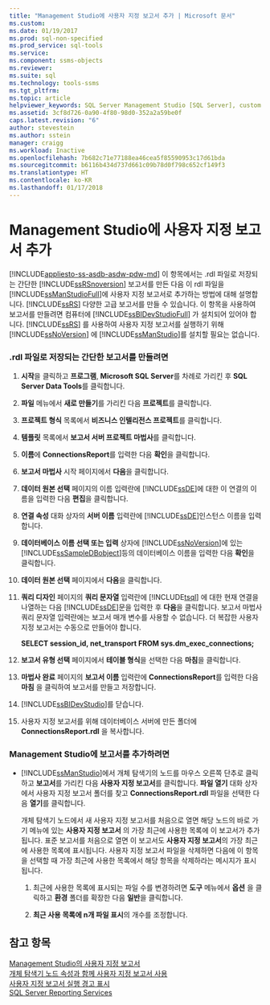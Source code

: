 ```yaml
---
title: "Management Studio에 사용자 지정 보고서 추가 | Microsoft 문서"
ms.custom: 
ms.date: 01/19/2017
ms.prod: sql-non-specified
ms.prod_service: sql-tools
ms.service: 
ms.component: ssms-objects
ms.reviewer: 
ms.suite: sql
ms.technology: tools-ssms
ms.tgt_pltfrm: 
ms.topic: article
helpviewer_keywords: SQL Server Management Studio [SQL Server], custom reports
ms.assetid: 3cf8d726-0a90-4f80-98d0-352a2a59be0f
caps.latest.revision: "6"
author: stevestein
ms.author: sstein
manager: craigg
ms.workload: Inactive
ms.openlocfilehash: 7b682c71e77188ea46cea5f85590953c17d61bda
ms.sourcegitcommit: b6116b434d737d661c09b78d0f798c652cf149f3
ms.translationtype: HT
ms.contentlocale: ko-KR
ms.lasthandoff: 01/17/2018
---
```

# <a name="add-a-custom-report-to-management-studio"></a>Management Studio에 사용자 지정 보고서 추가
[!INCLUDE[appliesto-ss-asdb-asdw-pdw-md](../../includes/appliesto-ss-asdb-asdw-pdw-md.md)] 이 항목에서는 .rdl 파일로 저장되는 간단한 [!INCLUDE[ssRSnoversion](../../includes/ssrsnoversion_md.md)] 보고서를 만든 다음 이 rdl 파일을 [!INCLUDE[ssManStudioFull](../../includes/ssmanstudiofull_md.md)]에 사용자 지정 보고서로 추가하는 방법에 대해 설명합니다. [!INCLUDE[ssRS](../../includes/ssrs_md.md)] 다양한 고급 보고서를 만들 수 있습니다. 이 항목을 사용하여 보고서를 만들려면 컴퓨터에 [!INCLUDE[ssBIDevStudioFull](../../includes/ssbidevstudiofull_md.md)] 가 설치되어 있어야 합니다. [!INCLUDE[ssRS](../../includes/ssrs_md.md)] 를 사용하여 사용자 지정 보고서를 실행하기 위해 [!INCLUDE[ssNoVersion](../../includes/ssnoversion_md.md)] 에 [!INCLUDE[ssManStudio](../../includes/ssmanstudio_md.md)]를 설치할 필요는 없습니다.  
  
 
### <a name="to-create-a-simple-report-saved-as-an-rdl-file"></a>.rdl 파일로 저장되는 간단한 보고서를 만들려면  
  
1.  **시작**을 클릭하고 **프로그램**, **Microsoft SQL Server**를 차례로 가리킨 후 **SQL Server Data Tools**를 클릭합니다.  
  
2.  **파일** 메뉴에서 **새로 만들기**를 가리킨 다음 **프로젝트**를 클릭합니다.  
  
3.  **프로젝트 형식** 목록에서 **비즈니스 인텔리전스 프로젝트**를 클릭합니다.  
  
4.  **템플릿** 목록에서 **보고서 서버 프로젝트 마법사**를 클릭합니다.  
  
5.  **이름**에 **ConnectionsReport**를 입력한 다음 **확인**을 클릭합니다.  
  
6.  **보고서 마법사** 시작 페이지에서 **다음**을 클릭합니다.  
  
7.  **데이터 원본 선택** 페이지의 이름 입력란에 [!INCLUDE[ssDE](../../includes/ssde_md.md)]에 대한 이 연결의 이름을 입력한 다음 **편집**을 클릭합니다.  
  
8.  **연결 속성** 대화 상자의 **서버 이름** 입력란에 [!INCLUDE[ssDE](../../includes/ssde_md.md)]인스턴스 이름을 입력합니다.  
  
9. **데이터베이스 이름 선택 또는 입력** 상자에 [!INCLUDE[ssNoVersion](../../includes/ssnoversion_md.md)]에 있는 [!INCLUDE[ssSampleDBobject](../../includes/sssampledbobject_md.md)]등의 데이터베이스 이름을 입력한 다음 **확인**을 클릭합니다.  
  
10. **데이터 원본 선택** 페이지에서 **다음**을 클릭합니다.  
  
11. **쿼리 디자인** 페이지의 **쿼리 문자열** 입력란에 [!INCLUDE[tsql](../../includes/tsql_md.md)] 에 대한 현재 연결을 나열하는 다음 [!INCLUDE[ssDE](../../includes/ssde_md.md)]문을 입력한 후 **다음**을 클릭합니다. 보고서 마법사 쿼리 문자열 입력란에는 보고서 매개 변수를 사용할 수 없습니다. 더 복잡한 사용자 지정 보고서는 수동으로 만들어야 합니다.  
  
    **SELECT session_id, net_transport FROM sys.dm_exec_connections;**  
  
12. **보고서 유형 선택** 페이지에서 **테이블 형식**을 선택한 다음 **마침**을 클릭합니다.  
  
13. **마법사 완료** 페이지의 **보고서 이름** 입력란에 **ConnectionsReport**를 입력한 다음 **마침** 을 클릭하여 보고서를 만들고 저장합니다.  
  
14. [!INCLUDE[ssBIDevStudio](../../includes/ssbidevstudio_md.md)]를 닫습니다.  
  
15. 사용자 지정 보고서를 위해 데이터베이스 서버에 만든 폴더에 **ConnectionsReport.rdl** 을 복사합니다.  
  
### <a name="to-add-a-report-to-management-studio"></a>Management Studio에 보고서를 추가하려면  
  
-   [!INCLUDE[ssManStudio](../../includes/ssmanstudio_md.md)]에서 개체 탐색기의 노드를 마우스 오른쪽 단추로 클릭하고 **보고서**를 가리킨 다음 **사용자 지정 보고서**를 클릭합니다. **파일 열기** 대화 상자에서 사용자 지정 보고서 폴더를 찾고 **ConnectionsReport.rdl** 파일을 선택한 다음 **열기**를 클릭합니다.  
  
    개체 탐색기 노드에서 새 사용자 지정 보고서를 처음으로 열면 해당 노드의 바로 가기 메뉴에 있는 **사용자 지정 보고서** 의 가장 최근에 사용한 목록에 이 보고서가 추가됩니다. 표준 보고서를 처음으로 열면 이 보고서도 **사용자 지정 보고서**의 가장 최근에 사용한 목록에 표시됩니다. 사용자 지정 보고서 파일을 삭제하면 다음에 이 항목을 선택할 때 가장 최근에 사용한 목록에서 해당 항목을 삭제하라는 메시지가 표시됩니다.  
  
    1.  최근에 사용한 목록에 표시되는 파일 수를 변경하려면 **도구** 메뉴에서 **옵션** 을 클릭하고 **환경** 폴더를 확장한 다음 **일반**을 클릭합니다.  
  
    2.  **최근 사용 목록에 n개 파일 표시**의 개수를 조정합니다.  
  
## <a name="see-also"></a>참고 항목  
[Management Studio의 사용자 지정 보고서](../../ssms/object/custom-reports-in-management-studio.md)  
[개체 탐색기 노드 속성과 함께 사용자 지정 보고서 사용](../../ssms/object/use-custom-reports-with-object-explorer-node-properties.md)  
[사용자 지정 보고서 실행 경고 표시](../../ssms/object/unsuppress-run-custom-report-warnings.md)  
[SQL Server Reporting Services](http://msdn.microsoft.com/en-us/b8d18d3d-9db0-43e7-8286-7b46cc3a37ed)  
  
